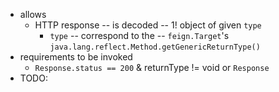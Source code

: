 * allows
  * HTTP response -- is decoded -- 1! object of given `type`
    * `type` -- correspond to the -- `feign.Target`'s `java.lang.reflect.Method.getGenericReturnType()`
* requirements to be invoked
  * `Response.status == 200` & returnType != void or `Response`
* TODO:
